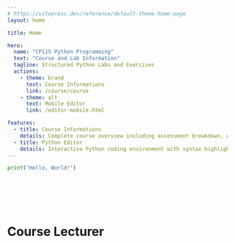 ```yaml
---
# https://vitepress.dev/reference/default-theme-home-page
layout: home

title: Home

hero:
  name: "CP115 Python Programming"
  text: "Course and Lab Information"
  tagline: Structured Python Labs and Exercises
  actions:
    - theme: brand
      text: Course Informations
      link: /course/course
    - theme: alt
      text: Mobile Editor
      link: /editor-mobile.html

features:
  - title: Course Informations
    details: Complete course overview including assessment breakdown, weekly schedules, learning objectives, and grading criteria to help you succeed in CP115 Python Programming
  - title: Python Editor
    details: Interactive Python coding environment with syntax highlighting, instant execution, and mobile-friendly interface for practicing programming exercises anywhere
---
```



<CodeGroup>
<CodeGroupItem title="Python" active>

```python
print("Hello, World!")
```

</CodeGroupItem>

</CodeGroup>




<script setup>
import { VPTeamMembers } from 'vitepress/theme'

const members = [
  {
    avatar: 'https://github.com/Aiman-Haris.png',
    name: 'Muhammad Aiman Haris',
    title: 'Lecturer',
    org : 'Kolej Matrikulasi Labuan',
    desc : 'I have several years of experience in teaching programming using isPython, Java and JavaScript. If you have any questions, please don\'t hesitate to reach out via the link below. Enjoy the course!',
    links: [
      {icon : 'whatsapp', link :'https://wasap.my/+60143294625'},
      { icon: 'gmail', link: 'mailto:bm-3570@moe-dl.edu.my' },
      { icon: 'github', link: 'https://github.com/Aiman-Haris' }
      
    ]
  },

]
</script>

<br>
<br>
<br>
<br>


# Course Lecturer

<VPTeamMembers size="small" :members />

